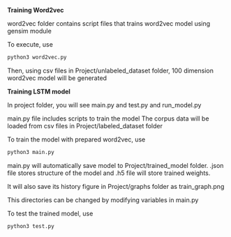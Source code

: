 
__Training Word2vec__ 

word2vec folder contains script files that trains word2vec model using gensim module

To execute, use

``` bash
python3 word2vec.py
```
Then, using csv files in Project/unlabeled_dataset folder, 100 dimension word2vec model will be generated

__Training LSTM model__

In project folder, you will see main.py and test.py and run_model.py

main.py file includes scripts to train the model
The corpus data will be loaded from csv files in Project/labeled_dataset folder

To train the model with prepared word2vec, use
```bash
python3 main.py
```

main.py will automatically save model to Project/trained_model folder.
.json file stores structure of the model and .h5 file will store trained weights.

It will also save its history figure in Project/graphs folder as train_graph.png

This directories can be changed by modifying variables in main.py

To test the trained model, use
```bash
python3 test.py
```



